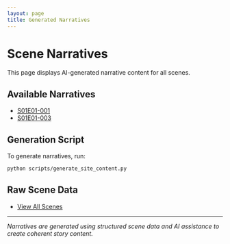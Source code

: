 ```yaml
---
layout: page
title: Generated Narratives
---
```


# Scene Narratives

This page displays AI-generated narrative content for all scenes.

## Available Narratives

- [S01E01-001](narratives/S01E01-001/)
- [S01E01-003](narratives/S01E01-003/)

## Generation Script
To generate narratives, run:
```bash
python scripts/generate_site_content.py
```

## Raw Scene Data
- [View All Scenes](story/scenes/)

---

*Narratives are generated using structured scene data and AI assistance to create coherent story content.*
